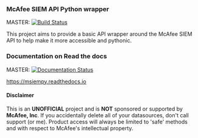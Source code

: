 ### McAfee SIEM API Python wrapper
MASTER: [![Build Status](https://travis-ci.org/mfesiem/msiempy.svg?branch=master)](https://travis-ci.org/mfesiem/msiempy)

This project aims to provide a basic API wrapper around the McAfee SIEM API to help make it more 
accessible and pythonic. 

### Documentation on Read the docs
MASTER: [![Documentation Status](https://readthedocs.org/projects/msiempy/badge/?version=latest)](https://msiempy.readthedocs.io/en/latest/?badge=latest)

https://msiempy.readthedocs.io

#### Disclaimer
This is an **UNOFFICIAL** project and is **NOT** sponsored or supported by **McAfee, Inc**. If you accidentally delete all of your datasources, don't call support (or me). Product access will always be limited to 'safe' methods and with respect to McAfee's intellectual property.
